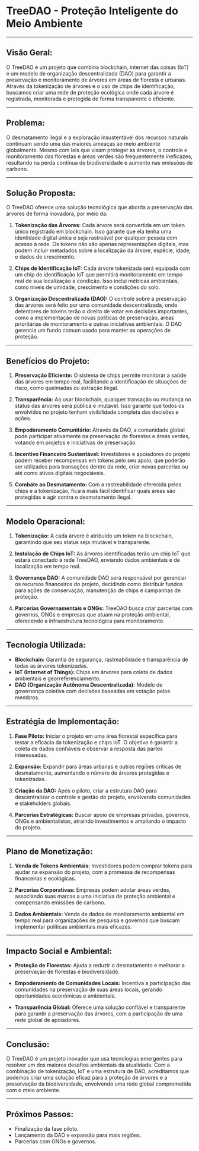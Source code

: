
# TreeDAO - Proteção Inteligente do Meio Ambiente

---

## Visão Geral:
O TreeDAO é um projeto que combina blockchain, internet das coisas (IoT) e um modelo de organização descentralizada (DAO) para garantir a preservação e monitoramento de árvores em áreas de floresta e urbanas. Através da tokenização de árvores e o uso de chips de identificação, buscamos criar uma rede de proteção ecológica onde cada árvore é registrada, monitorada e protegida de forma transparente e eficiente.

---

## Problema:
O desmatamento ilegal e a exploração insustentável dos recursos naturais continuam sendo uma das maiores ameaças ao meio ambiente globalmente. Mesmo com leis que visam proteger as árvores, o controle e monitoramento das florestas e áreas verdes são frequentemente ineficazes, resultando na perda contínua de biodiversidade e aumento nas emissões de carbono.

---

## Solução Proposta:
O TreeDAO oferece uma solução tecnológica que aborda a preservação das árvores de forma inovadora, por meio da:

1. **Tokenização das Árvores:**
   Cada árvore será convertida em um token único registrado em blockchain. Isso garante que ela tenha uma identidade digital única e seja rastreável por qualquer pessoa com acesso à rede. Os tokens não são apenas representações digitais, mas podem incluir metadados sobre a localização da árvore, espécie, idade, e dados de crescimento.

2. **Chips de Identificação IoT:**
   Cada árvore tokenizada será equipada com um chip de identificação IoT que permitirá monitoramento em tempo real de sua localização e condição. Isso inclui métricas ambientais, como níveis de umidade, crescimento e condições do solo.

3. **Organização Descentralizada (DAO):**
   O controle sobre a preservação das árvores será feito por uma comunidade descentralizada, onde detentores de tokens terão o direito de votar em decisões importantes, como a implementação de novas políticas de preservação, áreas prioritárias de monitoramento e outras iniciativas ambientais. O DAO gerencia um fundo comum usado para manter as operações de proteção.

---

## Benefícios do Projeto:

1. **Preservação Eficiente:** 
   O sistema de chips permite monitorar a saúde das árvores em tempo real, facilitando a identificação de situações de risco, como queimadas ou extração ilegal.

2. **Transparência:** 
   Ao usar blockchain, qualquer transação ou mudança no status das árvores será pública e imutável. Isso garante que todos os envolvidos no projeto tenham visibilidade completa das decisões e ações.

3. **Empoderamento Comunitário:**
   Através da DAO, a comunidade global pode participar ativamente na preservação de florestas e áreas verdes, votando em projetos e iniciativas de preservação.

4. **Incentivo Financeiro Sustentável:** 
   Investidores e apoiadores do projeto podem receber recompensas em tokens pelo seu apoio, que poderão ser utilizados para transações dentro da rede, criar novas parcerias ou até como ativos digitais negociáveis.

5. **Combate ao Desmatamento:** 
   Com a rastreabilidade oferecida pelos chips e a tokenização, ficará mais fácil identificar quais áreas são protegidas e agir contra o desmatamento ilegal.

---

## Modelo Operacional:

1. **Tokenização:**
   A cada árvore é atribuído um token na blockchain, garantindo que seu status seja imutável e transparente.

2. **Instalação de Chips IoT:**
   As árvores identificadas terão um chip IoT que estará conectado à rede TreeDAO, enviando dados ambientais e de localização em tempo real.

3. **Governança DAO:**
   A comunidade DAO será responsável por gerenciar os recursos financeiros do projeto, decidindo como distribuir fundos para ações de conservação, manutenção de chips e campanhas de proteção.

4. **Parcerias Governamentais e ONGs:**
   TreeDAO busca criar parcerias com governos, ONGs e empresas que atuam na proteção ambiental, oferecendo a infraestrutura tecnológica para monitoramento.

---

## Tecnologia Utilizada:

- **Blockchain:** Garantia de segurança, rastreabilidade e transparência de todas as árvores tokenizadas.
- **IoT (Internet of Things):** Chips em árvores para coleta de dados ambientais e georreferenciamento.
- **DAO (Organização Autônoma Descentralizada):** Modelo de governança coletiva com decisões baseadas em votação pelos membros.
  
---

## Estratégia de Implementação:

1. **Fase Piloto:**
   Iniciar o projeto em uma área florestal específica para testar a eficácia da tokenização e chips IoT. O objetivo é garantir a coleta de dados confiáveis e observar a resposta das partes interessadas.

2. **Expansão:** 
   Expandir para áreas urbanas e outras regiões críticas de desmatamento, aumentando o número de árvores protegidas e tokenizadas.

3. **Criação da DAO:**
   Após o piloto, criar a estrutura DAO para descentralizar o controle e gestão do projeto, envolvendo comunidades e stakeholders globais.

4. **Parcerias Estratégicas:**
   Buscar apoio de empresas privadas, governos, ONGs e ambientalistas, atraindo investimentos e ampliando o impacto do projeto.

---

## Plano de Monetização:

1. **Venda de Tokens Ambientais:**
   Investidores podem comprar tokens para ajudar na expansão do projeto, com a promessa de recompensas financeiras e ecológicas.

2. **Parcerias Corporativas:**
   Empresas podem adotar áreas verdes, associando suas marcas a uma iniciativa de proteção ambiental e compensando emissões de carbono.

3. **Dados Ambientais:**
   Venda de dados de monitoramento ambiental em tempo real para organizações de pesquisa e governos que buscam implementar políticas ambientais mais eficazes.

---

## Impacto Social e Ambiental:

- **Proteção de Florestas:**
   Ajuda a reduzir o desmatamento e melhorar a preservação de florestas e biodiversidade.
  
- **Empoderamento de Comunidades Locais:**
   Incentiva a participação das comunidades na preservação de suas áreas locais, gerando oportunidades econômicas e ambientais.

- **Transparência Global:** 
   Oferece uma solução confiável e transparente para garantir a preservação das árvores, com a participação de uma rede global de apoiadores.

---

## Conclusão:
O TreeDAO é um projeto inovador que usa tecnologias emergentes para resolver um dos maiores desafios ambientais da atualidade. Com a combinação de tokenização, IoT e uma estrutura de DAO, acreditamos que podemos criar uma solução eficaz para a proteção de árvores e a preservação da biodiversidade, envolvendo uma rede global comprometida com o meio ambiente.

---

## Próximos Passos:
- Finalização da fase piloto.
- Lançamento da DAO e expansão para mais regiões.
- Parcerias com ONGs e governos.
